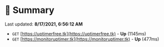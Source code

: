 # 📖 Summary
Last updated: **8/17/2021, 6:56:12 AM**

- `GET` [https://uptimerfree.tk](https://uptimerfree.tk) - **Up** (1145ms)
- `GET` [https://monitoruptimer.tk](https://monitoruptimer.tk) - **Up** (477ms)
